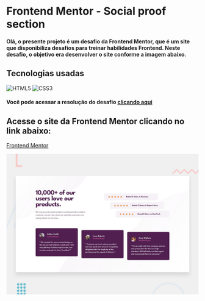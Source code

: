 
 # Frontend Mentor - Social proof section



#### Olá, o presente projeto é um desafio da Frontend Mentor, que é um site que disponibiliza desafios para treinar habilidades Frontend. Neste desafio, o objetivo era desenvolver o site conforme a imagem abaixo.

## Tecnologias usadas
![HTML5](https://img.shields.io/badge/html5-%23E34F26.svg?style=for-the-badge&logo=html5&logoColor=white)
![CSS3](https://img.shields.io/badge/css3-%231572B6.svg?style=for-the-badge&logo=css3&logoColor=white)

#### Você pode acessar a resolução do desafio [clicando aqui](https://franciscojunior12.github.io/Social-Proof-Section-Master--main/)

## Acesse o site da Frontend Mentor clicando no link abaixo:
[Frontend Mentor](https://www.frontendmentor.io?ref=challenge)


![Design preview for the Social proof section coding challenge](./design/desktop-preview.jpg)

 
